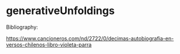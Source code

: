 # generativeUnfoldings

Bibliography:

https://www.cancioneros.com/nd/2722/0/decimas-autobiografia-en-versos-chilenos-libro-violeta-parra
